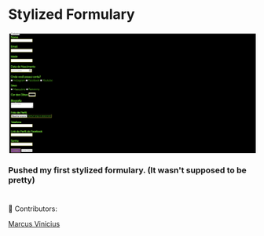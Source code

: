 # Stylized Formulary

<img src="./formulary-print.png" alt="imagem-formulário">



### Pushed my first stylized formulary. (It wasn't supposed to be pretty)
#
 🤝 Contributors:

 <a href="https://www.linkedin.com/in/marcus-vinicius-santos-7664a0227/" target="_blank">Marcus Vinicius</a>

